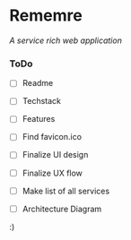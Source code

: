 # Rememre

*A service rich web application*

### ToDo

- [ ] Readme
- [ ] Techstack
- [ ] Features
- [ ] Find favicon.ico
- [ ] Finalize UI design
- [ ] Finalize UX flow
- [ ] Make list of all services
- [ ] Architecture Diagram


:)
